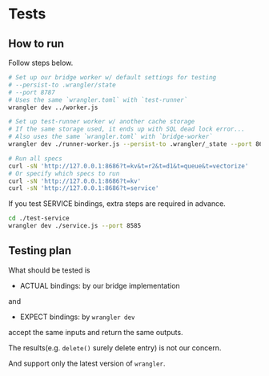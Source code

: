 # Tests

## How to run

Follow steps below.

```sh
# Set up our bridge worker w/ default settings for testing
# --persist-to .wrangler/state
# --port 8787
# Uses the same `wrangler.toml` with `test-runner`
wrangler dev ../worker.js

# Set up test-runner worker w/ another cache storage
# If the same storage used, it ends up with SQL dead lock error...
# Also uses the same `wrangler.toml` with `bridge-worker`
wrangler dev ./runner-worker.js --persist-to .wrangler/_state --port 8686

# Run all specs
curl -sN 'http://127.0.0.1:8686?t=kv&t=r2&t=d1&t=queue&t=vectorize'
# Or specify which specs to run
curl -sN 'http://127.0.0.1:8686?t=kv'
curl -sN 'http://127.0.0.1:8686?t=service'
```

If you test SERVICE bindings, extra steps are required in advance.

```sh
cd ./test-service
wrangler dev ./service.js --port 8585
```

## Testing plan

What should be tested is

- ACTUAL bindings: by our bridge implementation

and

- EXPECT bindings: by `wrangler dev`

accept the same inputs and return the same outputs.

The results(e.g. `delete()` surely delete entry) is not our concern.

And support only the latest version of `wrangler`.
